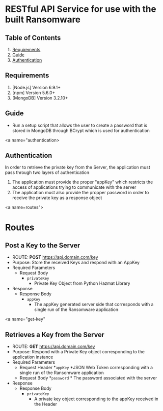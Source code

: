 # RESTful API Service for use with the built Ransomware
## Table of Contents
1. [Requirements](#requirements)
2. [Guide](#guide)
3. [Authentication](#authentication)


<a name="requirements"></a>
## Requirements
1. [Node.js] Version 6.9.1+
2. [npm] Version 5.6.0+
3. [MongoDB] Version 3.2.10+

<a name="guide"></a>
## Guide
* Run a setup script that allows the user to create a password that is stored in MongoDB through BCrypt 
which is used for authentication

<a name="authentication></a>
## Authentication
In order to retrieve the private key from the Server, the application must pass through two layers of authentication
1. The application must provide the proper "appKey" which restricts the access of applications trying to communicate with the server
2. The application must also provide the propper password in order to receive the private key as a response object

<a name=routes"></a>
# Routes

<a name="post-key"></a>
## Post a Key to the Server
* ROUTE: __POST__ https://api.domain.com/key
* Purpose: Store the received Keys and respond with an AppKey
* Required Parameters
	* Request Body
		* `privateKey`
			* Private Key Object from Python Hazmat Library
* Response
	* Response Body
		* `appKey`
			* The appKey generated server side that corresponds with a single run of the Ransomware application

<a name="get-key"</a>
## Retrieves a Key from the Server
* ROUTE: __GET__ https://api.domain.com/key
* Purpose: Respond with a Private Key object corresponding to the application instance
* Required Parameters
	* Request Header
		*`appKey`
			*JSON Web Token corresponding with a single run of the Ransomware application
	* Request Body
		*`password`
			* The password associated with the server
* Response
	* Response Body
		* `privateKey`
			* A private key object corresponding to the appKey received in the Header
